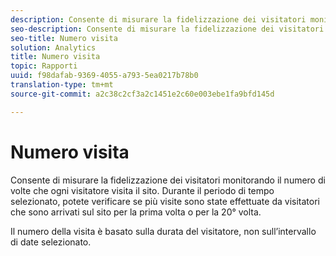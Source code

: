 ```yaml
---
description: Consente di misurare la fidelizzazione dei visitatori monitorando il numero di volte che ogni visitatore visita il sito. Durante il periodo di tempo selezionato, potete verificare se più visite sono state effettuate da visitatori che sono arrivati sul sito per la prima volta o per la 20° volta.
seo-description: Consente di misurare la fidelizzazione dei visitatori monitorando il numero di volte che ogni visitatore visita il sito. Durante il periodo di tempo selezionato, potete verificare se più visite sono state effettuate da visitatori che sono arrivati sul sito per la prima volta o per la 20° volta.
seo-title: Numero visita
solution: Analytics
title: Numero visita
topic: Rapporti
uuid: f98dafab-9369-4055-a793-5ea0217b78b0
translation-type: tm+mt
source-git-commit: a2c38c2cf3a2c1451e2c60e003ebe1fa9bfd145d

---
```



# Numero visita

Consente di misurare la fidelizzazione dei visitatori monitorando il numero di volte che ogni visitatore visita il sito. Durante il periodo di tempo selezionato, potete verificare se più visite sono state effettuate da visitatori che sono arrivati sul sito per la prima volta o per la 20° volta.

Il numero della visita è basato sulla durata del visitatore, non sull’intervallo di date selezionato.
